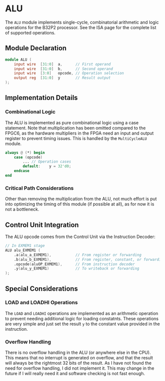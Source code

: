 # ALU

The `ALU` module implements single-cycle, combinatorial arithmetic and logic operations for the B32P2 processor. See the ISA page for the complete list of supported operations.

## Module Declaration

```verilog
module ALU (
    input wire  [31:0]  a,      // First operand
    input wire  [31:0]  b,      // Second operand  
    input wire  [3:0]   opcode, // Operation selection
    output reg  [31:0]  y       // Result output
);
```

## Implementation Details

### Combinational Logic
The ALU is implemented as pure combinational logic using a case statement. Note that multiplication has been omitted compared to the FPGC6, as the hardware multipliers in the FPGA need an input and output register to prevent timing issues. This is handled by the `MultiCycleALU` module.

```verilog
always @ (*) begin
    case (opcode)
        ... // Operation cases
        default:    y = 32'd0;
    endcase
end
```

### Critical Path Considerations

Other than removing the multiplication from the ALU, not much effort is put into optimizing the timing of this module (if possible at all), as for now it is not a bottleneck.

## Control Unit Integration

The ALU opcode comes from the Control Unit via the Instruction Decoder:

```verilog
// In EXMEM1 stage
ALU alu_EXMEM1 (
    .a(alu_a_EXMEM1),           // From register or forwarding
    .b(alu_b_EXMEM1),           // From register, constant, or forwarding
    .opcode(aluOP_EXMEM1),      // From instruction decoder
    .y(alu_y_EXMEM1)            // To writeback or forwarding
);
```

## Special Considerations

### LOAD and LOADHI Operations

The `LOAD` and `LOADHI` operations are implemented as an arithmetic operation to prevent needing additional logic for loading constatnts. These operations are very simple and just set the result `y` to the constant value provided in the instruction.

### Overflow Handling

There is no overflow handling in the ALU (or anywhere else in the CPU). This means that no interrupt is generated on overflow, and that the result will always be the rightmost 32 bits of the result. As I have not found the need for overflow handling, I did not implement it. This may change in the future if I will really need it and software checking is not fast enough.

